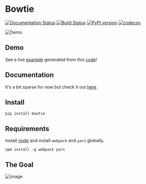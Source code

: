 # Bowtie

[![Documentation Status](https://readthedocs.org/projects/bowtie-py/badge/?version=latest)](http://bowtie-py.readthedocs.io/en/latest/?badge=latest)
[![Build Status](https://travis-ci.org/jwkvam/bowtie.svg?branch=master)](https://travis-ci.org/jwkvam/bowtie)
[![PyPI version](https://badge.fury.io/py/bowtie.svg)](https://badge.fury.io/py/bowtie)
[![codecov](https://codecov.io/gh/jwkvam/bowtie/branch/master/graph/badge.svg)](https://codecov.io/gh/jwkvam/bowtie)

![Demo](https://cloud.githubusercontent.com/assets/86304/20045988/69e5678a-a45a-11e6-853b-7f60a615c9da.gif)


## Demo

See a live [example](https://bowtie-demo.herokuapp.com/) generated from this [code](https://github.com/jwkvam/bowtie-demo/blob/master/example.py)!

## Documentation

It's a bit sparse for now but check it out [here](http://bowtie-py.readthedocs.io/en/latest/).

## Install

```
pip install bowtie
```

## Requirements

Install [node](https://nodejs.org/en/) and install `webpack` and `yarn` globally.

```
npm install -g webpack yarn
```

## The Goal

![image](https://cloud.githubusercontent.com/assets/86304/18606859/8ced55a6-7c70-11e6-8b5e-fba0ffcd78da.png)

